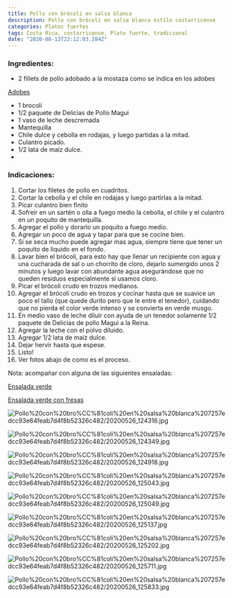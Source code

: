 ```yaml
---
title: Pollo con brócoli en salsa blanca
description: Pollo con brócoli en salsa blanca estilo costarricense
categories: Platos fuertes
tags: Costa Rica, costarricense, Plato fuerte, tradicional
date: "2020-08-13T22:12:03.284Z"
---
```


### Ingredientes:

- 2 fillets de pollo adobado a la mostaza como se indica en los adobes

[Adobes ](https://www.notion.so/Adobes-4c61df92a4b64357801ad1f68a71e99f)

- 1 brocoli
- 1/2 paquete de Delicias de Pollo Magui
- 1 vaso de leche descremada
- Mantequilla
- Chile dulce y cebolla en rodajas, y luego partidas a la mitad.
- Culantro picado.
- 1/2 lata de maíz dulce.
- 

### Indicaciones:

1. Cortar los filetes de pollo en cuadritos.
2. Cortar la cebolla y  el chile en rodajas y luego partirlas a la mitad.
3. Picar culantro bien finito
4. Sofreír en un sartén o olla a fuego medio la cebolla, el chile y el culantro en un poquito de mantequilla.
5. Agregar el pollo y dorarlo un poquito a fuego medio.
6. Agregar un poco de agua y tapar para que se cocine bien.
7. Si se seca mucho puede agregar mas agua, siempre tiene que tener un poquito de liquido en el fondo.
8. Lavar bien el brócoli, para esto hay que llenar un recipiente con agua y una cucharada de sal o un chorrito de cloro, dejarlo sumergido unos 2 minutos y luego lavar con abundante agua asegurándose que no queden residuos especialmente si usamos cloro.
9. Picar el brócoli crudo en trozos medianos.
10. Agregar el brócoli crudo en trozos y cocinar hasta que se suavice un poco el tallo (que quede durito pero que le entre el tenedor), cuidando que no pierda el color verde intenso y se convierta en verde musgo.
11. En medio vaso de leche diluir  con ayuda de un tenedor solamente 1/2 paquete de Delicias de pollo Magui a la Reina.
12. Agregar la leche con el polvo diluido.
13. Agregar 1/2 lata de maíz dulce.
14. Dejar hervir hasta que espese.
15. Listo!
16. Ver fotos abajo de como es el proceso.

Nota: acompañar con alguna de las siguientes ensaladas:

[Ensalada verde](https://www.notion.so/Ensalada-verde-b74d28ddcd2544aca595a8a00c068ee4)

[Ensalada verde con fresas](https://www.notion.so/Ensalada-verde-con-fresas-7494cc059bc64450a5d1f84075fbbc24)

![Pollo%20con%20bro%CC%81coli%20en%20salsa%20blanca%207257edcc93e64feab7d4f8b52326c482/20200526_124316.jpg](Pollo%20con%20bro%CC%81coli%20en%20salsa%20blanca%207257edcc93e64feab7d4f8b52326c482/20200526_124316.jpg)

![Pollo%20con%20bro%CC%81coli%20en%20salsa%20blanca%207257edcc93e64feab7d4f8b52326c482/20200526_124349.jpg](Pollo%20con%20bro%CC%81coli%20en%20salsa%20blanca%207257edcc93e64feab7d4f8b52326c482/20200526_124349.jpg)

![Pollo%20con%20bro%CC%81coli%20en%20salsa%20blanca%207257edcc93e64feab7d4f8b52326c482/20200526_124918.jpg](Pollo%20con%20bro%CC%81coli%20en%20salsa%20blanca%207257edcc93e64feab7d4f8b52326c482/20200526_124918.jpg)

![Pollo%20con%20bro%CC%81coli%20en%20salsa%20blanca%207257edcc93e64feab7d4f8b52326c482/20200526_125043.jpg](Pollo%20con%20bro%CC%81coli%20en%20salsa%20blanca%207257edcc93e64feab7d4f8b52326c482/20200526_125043.jpg)

![Pollo%20con%20bro%CC%81coli%20en%20salsa%20blanca%207257edcc93e64feab7d4f8b52326c482/20200526_125049.jpg](Pollo%20con%20bro%CC%81coli%20en%20salsa%20blanca%207257edcc93e64feab7d4f8b52326c482/20200526_125049.jpg)

![Pollo%20con%20bro%CC%81coli%20en%20salsa%20blanca%207257edcc93e64feab7d4f8b52326c482/20200526_125137.jpg](Pollo%20con%20bro%CC%81coli%20en%20salsa%20blanca%207257edcc93e64feab7d4f8b52326c482/20200526_125137.jpg)

![Pollo%20con%20bro%CC%81coli%20en%20salsa%20blanca%207257edcc93e64feab7d4f8b52326c482/20200526_125202.jpg](Pollo%20con%20bro%CC%81coli%20en%20salsa%20blanca%207257edcc93e64feab7d4f8b52326c482/20200526_125202.jpg)

![Pollo%20con%20bro%CC%81coli%20en%20salsa%20blanca%207257edcc93e64feab7d4f8b52326c482/20200526_125711.jpg](Pollo%20con%20bro%CC%81coli%20en%20salsa%20blanca%207257edcc93e64feab7d4f8b52326c482/20200526_125711.jpg)

![Pollo%20con%20bro%CC%81coli%20en%20salsa%20blanca%207257edcc93e64feab7d4f8b52326c482/20200526_125833.jpg](Pollo%20con%20bro%CC%81coli%20en%20salsa%20blanca%207257edcc93e64feab7d4f8b52326c482/20200526_125833.jpg)